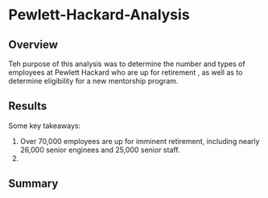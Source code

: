 # Pewlett-Hackard-Analysis

## Overview
Teh purpose of this analysis was to determine the number and types of employees at Pewlett Hackard who are up for retirement , as well as to determine eligibility for a new mentorship program.

## Results
Some key takeaways:
  1. Over 70,000 employees are up for imminent retirement, including nearly 26,000 senior enginees and 25,000 senior staff.
  2. 

## Summary
